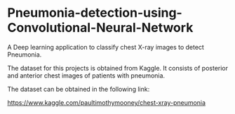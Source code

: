 # Pneumonia-detection-using-Convolutional-Neural-Network
A Deep learning application to classify chest X-ray images to detect Pneumonia.


The dataset for this projects is obtained from Kaggle. It consists of posterior and anterior chest images of patients with pneumonia.


The dataset can be obtained in the following link:

https://www.kaggle.com/paultimothymooney/chest-xray-pneumonia
